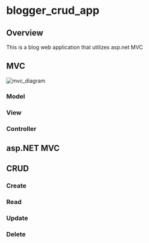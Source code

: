 # blogger_crud_app
## Overview 
This is a blog web application that utilizes asp.net MVC

## MVC 
![mvc_diagram](https://github.com/elrjacks/blogger_crud_app/assets/74976469/5b1b1cc3-159c-4ba6-98a9-cc4fe4f0f54b)

### Model

### View

### Controller

## asp.NET MVC 

## CRUD

### Create

### Read

### Update

### Delete 

